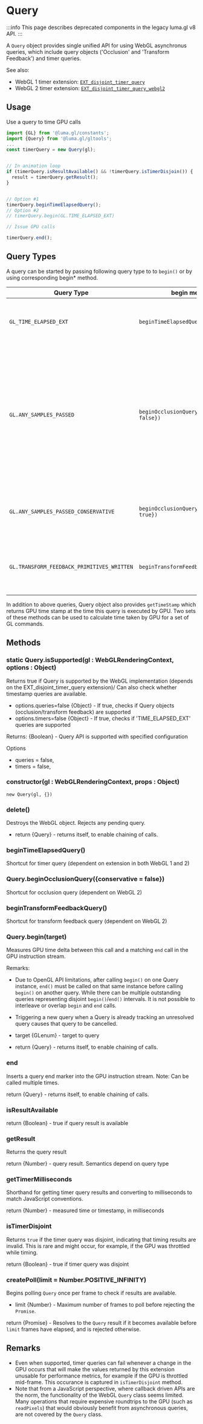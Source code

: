 # Query

:::info
This page describes deprecated components in the legacy luma.gl v8 API.
:::

A `Query` object provides single unified API for using WebGL asynchronus queries, which include query objects ('Occlusion' and 'Transform Feedback') and timer queries.

See also:

- WebGL 1 timer extension: [`EXT_disjoint_timer_query`](https://www.khronos.org/registry/webgl/extensions/EXT_disjoint_timer_query/)
- WebGL 2 timer extension: [`EXT_disjoint_timer_query_webgl2`](https://www.khronos.org/registry/webgl/extensions/EXT_disjoint_timer_query_webgl2/)

## Usage

Use a query to time GPU calls

```typescript
import {GL} from '@luma.gl/constants';
import {Query} from '@luma.gl/gltools';
...
const timerQuery = new Query(gl);


// In animation loop
if (timerQuery.isResultAvailable() && !timerQuery.isTimerDisjoin()) {
  result = timerQuery.getResult();
}


// Option #1
timerQuery.beginTimeElapsedQuery();
// Option #2
// timerQuery.begin(GL.TIME_ELAPSED_EXT)

// Issue GPU calls

timerQuery.end();
```

## Query Types

A query can be started by passing following query type to to `begin()` or by using corresponding begin\* method.

| Query Type                                 | begin method                                 | Description                                                                                                                                                    |
| ------------------------------------------ | -------------------------------------------- | -------------------------------------------------------------------------------------------------------------------------------------------------------------- |
| `GL_TIME_ELAPSED_EXT`                      | `beginTimeElapsedQuery()`                    | Time taken by GPU to fully complete a set of GL commands                                                                                                       |
| `GL.ANY_SAMPLES_PASSED`                    | `beginOcclusionQuery({conservative: false})` | Occlusion query: these queries detect whether an object is visible (whether the scoped drawing commands pass the depth test and if so, how many samples pass). |
| `GL.ANY_SAMPLES_PASSED_CONSERVATIVE`       | `beginOcclusionQuery({conservative: true})`  | Same as above above, but less accurate and faster version.                                                                                                     |
| `GL.TRANSFORM_FEEDBACK_PRIMITIVES_WRITTEN` | `beginTransformFeedbackQuery()`              | Number of primitives that are written to transform feedback buffers.                                                                                           |

In addition to above queries, Query object also provides `getTimeStamp` which returns GPU time stamp at the time this query is executed by GPU. Two sets of these methods can be used to calculate time taken by GPU for a set of GL commands.

## Methods

### static Query.isSupported(gl : WebGLRenderingContext, options : Object)

Returns true if Query is supported by the WebGL implementation
(depends on the EXT_disjoint_timer_query extension)/
Can also check whether timestamp queries are available.

- options.queries=false {Object} - If true, checks if Query objects (occlusion/transform feedback) are supported
- options.timers=false {Object} - If true, checks if 'TIME_ELAPSED_EXT' queries are supported

Returns: {Boolean} - Query API is supported with specified configuration

Options

- queries = false,
- timers = false,

### constructor(gl : WebGLRenderingContext, props : Object)

`new Query(gl, {})`

### delete()

Destroys the WebGL object. Rejects any pending query.

- return {Query} - returns itself, to enable chaining of calls.

### beginTimeElapsedQuery()

Shortcut for timer query (dependent on extension in both WebGL 1 and 2)

### Query.beginOcclusionQuery({conservative = false})

Shortcut for occlusion query (dependent on WebGL 2)

### beginTransformFeedbackQuery()

Shortcut for transform feedback query (dependent on WebGL 2)

### Query.begin(target)

Measures GPU time delta between this call and a matching `end` call in the GPU instruction stream.

Remarks:

- Due to OpenGL API limitations, after calling `begin()` on one Query
  instance, `end()` must be called on that same instance before
  calling `begin()` on another query. While there can be multiple
  outstanding queries representing disjoint `begin()`/`end()` intervals.
  It is not possible to interleave or overlap `begin` and `end` calls.
- Triggering a new query when a Query is already tracking an
  unresolved query causes that query to be cancelled.

- target {GLenum} - target to query
- return {Query} - returns itself, to enable chaining of calls.

### end

Inserts a query end marker into the GPU instruction stream.
Note: Can be called multiple times.

return {Query} - returns itself, to enable chaining of calls.

### isResultAvailable

return {Boolean} - true if query result is available

### getResult

Returns the query result

return {Number} - query result. Semantics depend on query type

### getTimerMilliseconds

Shorthand for getting timer query results and converting to milliseconds to match JavaScript conventions.

return {Number} - measured time or timestamp, in milliseconds

### isTimerDisjoint

Returns `true` if the timer query was disjoint, indicating that timing results are invalid.
This is rare and might occur, for example, if the GPU was throttled while timing.

return {Boolean} - true if timer query was disjoint

### createPoll(limit = Number.POSITIVE_INFINITY)

Begins polling `Query` once per frame to check if results are available.

- limit {Number} - Maximum number of frames to poll before rejecting the `Promise`.

return {Promise} - Resolves to the `Query` result if it becomes available before `limit`
frames have elapsed, and is rejected otherwise.

## Remarks

- Even when supported, timer queries can fail whenever a change in the GPU occurs that will make the values returned by this extension unusable for performance metrics, for example if the GPU is throttled mid-frame. This occurance is captured in `isTimerDisjoint` method.
- Note that from a JavaScript perspective, where callback driven APIs are the norm, the functionality of the WebGL `Query` class seems limited. Many operations that require expensive roundtrips to the GPU (such as `readPixels`) that would obviously benefit from asynchronous queries, are not covered by the `Query` class.
